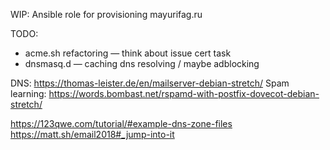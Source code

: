 WIP: Ansible role for provisioning mayurifag.ru


TODO:
- acme.sh refactoring — think about issue cert task
- dnsmasq.d — caching dns resolving / maybe adblocking

DNS: https://thomas-leister.de/en/mailserver-debian-stretch/
Spam learning: https://words.bombast.net/rspamd-with-postfix-dovecot-debian-stretch/

https://123qwe.com/tutorial/#example-dns-zone-files
https://matt.sh/email2018#_jump-into-it
